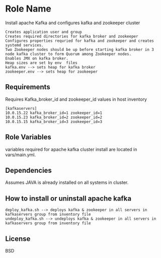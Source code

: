 Role Name
=========
Install apache Kafka and configures kafka and zookeeper cluster
```
Creates application user and group
Creates required directories for kafka broker and zookeeper
Configures properties requried for kafka and zookeeper and creates systemd services.
Two Zookeeper nodes should be up before starting kafka broker in 3 node kafka cluster to form Quorum among Zookeeper nodes.
Enables JMX on kafka broker.
Heap sizes are set by env  files
kafka.env --> sets heap for kafka broker
zookeeper.env --> sets heap for zookeeper
```

Requirements
------------
Requires Kafka_broker_id and zookeeper_id values in host inventory

```
[kafkaservers]
10.0.15.22 kafka_broker_id=1 zookeeper_id=1
10.0.15.23 kafka_broker_id=2 zookeeper_id=2
10.0.15.15 kafka_broker_id=3 zookeeper_id=3
```

Role Variables
--------------
variables required for apache kafka cluster install are located in vars/main.yml.


Dependencies
------------

Assumes JAVA is already installed on all systems in cluster.

How to install or uninstall apache kafka
----------------------------------------
```
deploy_kafka.sh --> deploys kafka & zookeeper in all servers in kafkaservers group from inventory file
undeploy_kafka.sh --> undeploys kafka & zookeeper in all servers in kafkaservers group from inventory file
```

License
-------

BSD

